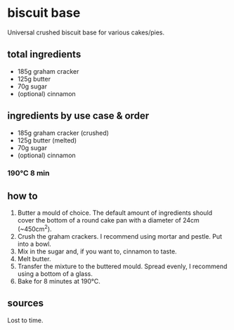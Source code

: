 # biscuit base

Universal crushed biscuit base for various cakes/pies.

## total ingredients

- 185g graham cracker
- 125g butter
- 70g sugar
- (optional) cinnamon

## ingredients by use case & order

- 185g graham cracker (crushed)
- 125g butter (melted)
- 70g sugar
- (optional) cinnamon

### 190°C 8 min

## how to

1. Butter a mould of choice. The default amount of ingredients should cover the bottom of a round cake pan with a diameter of 24cm (~450cm<sup>2</sup>).
1. Crush the graham crackers. I recommend using mortar and pestle. Put into a bowl.
2. Mix in the sugar and, if you want to, cinnamon to taste.
3. Melt butter.
4. Transfer the mixture to the buttered mould. Spread evenly, I recommend using a bottom of a glass.
5. Bake for 8 minutes at 190°C.

## sources

Lost to time.
